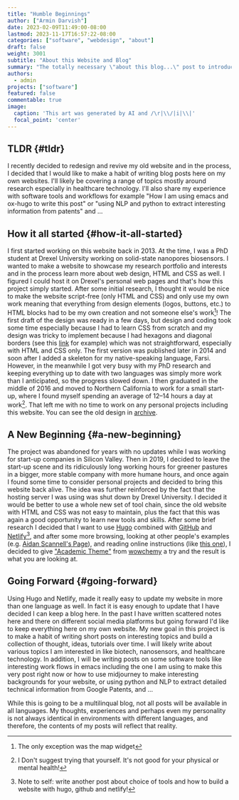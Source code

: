 ```yaml
---
title: "Humble Beginnings"
author: ["Armin Darvish"]
date: 2023-02-09T11:49:00-08:00
lastmod: 2023-11-17T16:57:22-08:00
categories: ["software", "webdesign", "about"]
draft: false
weight: 3001
subtitle: "About this Website and Blog"
summary: "The totally necessary \"about this blog...\" post to introduce this website and blog"
authors:
  - admin
projects: ["software"]
featured: false
commentable: true
image:
  caption: 'This art was generated by AI and /\r|\\/|i|\\|'
  focal_point: 'center'
---
```


## **TLDR** {#tldr}

I recently decided to redesign and revive my old website and in the process, I decided that I would like to make a habit of writing blog posts here on my own websites. I'll likely be covering a range of topics mostly around research especially in healthcare technology. I'll also share my experience with software tools and workflows for example "How I am using emacs and ox-hugo to write this post" or "using NLP and python to extract interesting information from patents" and ...


## **How it all started** {#how-it-all-started}

I first started working on this website back in 2013. At the time, I was a PhD student at Drexel University working on solid-state nanopores biosensors. I wanted to make a website to showcase my research portfolio and interests and in the process learn more about web design, HTML and CSS as well. I figured I could host it on Drexel's personal web pages and that's how this project simply started. After some initial research, I thought it would be nice to make the website script-free (only HTML and CSS) and only use my own work meaning that everything from design elements (logos, buttons, etc.) to HTML blocks had to be my own creation and not someone else's work[^fn:1]! The first draft of the design was ready in a few days, but design and coding took some time especially because I had to learn CSS from scratch and my design was tricky to implement because I had hexagons and diagonal borders (see this [link](https://archive.armindarvish.com/research.html) for example) which was not straightforward, especially with HTML and CSS only. The first version was published later in 2014 and soon after I added a skeleton for my native-speaking language, Farsi. However, in the meanwhile I got very busy with my PhD research and keeping everything up to date with two languages was simply more work than I anticipated, so the progress slowed down. I then graduated in the middle of 2016 and moved to Northern California to work for a small start-up, where I found myself spending an average of 12–14 hours a day at work[^fn:2]. That left me with no time to work on any personal projects including this website. You can see the old design in [archive](https://archive.armindarvish.com/).


## **A New Beginning** {#a-new-beginning}

The project was abandoned for years with no updates while I was working for start-up companies in Silicon Valley. Then in 2019, I decided to leave the start-up scene and its ridiculously long working hours for greener pastures in a bigger, more stable company with more humane hours, and once again I found some time to consider personal projects and decided to bring this website back alive. The idea was further reinforced by the fact that the hosting server I was using was shut down by Drexel University. I decided it would be better to use a whole new set of tool chain, since the old website with HTML and CSS was not easy to maintain, plus the fact that this was again a good opportunity to learn new tools and skills. After some brief research I decided that I want to use [Hugo](https://gohugo.io/) combined with [GitHub](https://www.github.com/) and [Netlify](https://www.netlify.com/)[^fn:3], and after some more browsing, looking at other people's examples (e.g. [Aidan Scannell's Page](https://www.aidanscannell.com/)), and reading online instructions (like [this one](https://www.dsquintana.blog/create-an-academic-website-free-easy-2020/)), I decided to give ["Academic Theme"](https://academic-demo.netlify.app/) from [wowchemy](https://wowchemy.com/) a try and the result is what you are looking at.


## **Going Forward** {#going-forward}

Using Hugo and Netlify, made it really easy to update my website in more than one language as well. In fact it is easy enough to update that I have decided I can keep a blog here. In the past I have written scattered notes here and there on different social media platforms but going forward I'd like to keep everything here on my own website. My new goal in this project is to make a habit of writing short posts on interesting topics and build a collection of thought, ideas, tutorials over time. I will likely write about various topics I am interested in like biotech, nanosensors, and healthcare technology.  In addition, I will be writing posts on some software tools like interesting work flows in emacs including the one I am using to make this very post right now or how to use midjourney to make interesting backgrounds for your website, or using python and NLP to extract detailed technical information from Google Patents, and ...

While this is going to be a multilinqual blog, not all posts will be available in all languages.  My thoughts, experiences and perhaps even my personality is not always identical in environments with different languages, and therefore, the contents of my posts will reflect that reality.

[^fn:1]: The only exception was the map widget
[^fn:2]: I Don't suggest trying that yourself. It's not good for your physical or mental health!
[^fn:3]: Note to self: write another post about choice of tools and how to build a website with hugo, github and netlify!